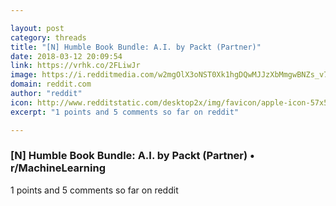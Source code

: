 ```yaml
---

layout: post
category: threads
title: "[N] Humble Book Bundle: A.I. by Packt (Partner)"
date: 2018-03-12 20:09:54
link: https://vrhk.co/2FLiwJr
image: https://i.redditmedia.com/w2mgOlX3oNST0Xk1hgDQwMJJzXbMmgwBNZs_v7ajd2A.jpg?w=320&s=fb5d66b3b864c9b8737229c002338b20
domain: reddit.com
author: "reddit"
icon: http://www.redditstatic.com/desktop2x/img/favicon/apple-icon-57x57.png
excerpt: "1 points and 5 comments so far on reddit"

---
```


### [N] Humble Book Bundle: A.I. by Packt (Partner) • r/MachineLearning

1 points and 5 comments so far on reddit